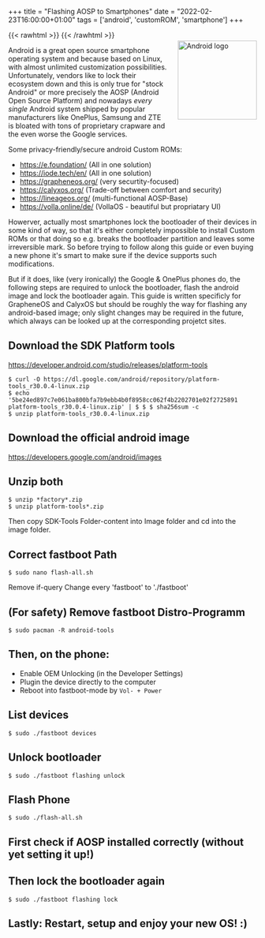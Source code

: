 +++
title = "Flashing AOSP to Smartphones"
date = "2022-02-23T16:00:00+01:00"
tags  = ['android', 'customROM', 'smartphone']
+++

{{< rawhtml >}}
    <img src="/posts/Android_logo.png" alt="Android logo" style="float: right; height: 160px; margin: 20px 0px 20px 20px;">
{{< /rawhtml >}}

Android is a great open source smartphone operating system and because based on Linux, with almost unlimited customization possibilities. Unfortunately, vendors like to lock their ecosystem down and this is only true for "stock Android" or more precisely the AOSP (Android Open Source Platform) and nowadays _every single_ Android system shipped by popular manufacturers like OnePlus, Samsung and ZTE is bloated with tons of proprietary crapware and the even worse the Google services.

Some privacy-friendly/secure android Custom ROMs:
- https://e.foundation/ (All in one solution)
- https://iode.tech/en/ (All in one solution)
- https://grapheneos.org/ (very securtity-focused)
- https://calyxos.org/ (Trade-off between comfort and security)
- https://lineageos.org/ (multi-functional AOSP-Base)
- https://volla.online/de/ (VollaOS - beautiful but propriatary UI)

Howerver, actually most smartphones lock the bootloader of their devices in some kind of way, so that it's either completely impossible to install Custom ROMs or that doing so e.g. breaks the bootloader partition and leaves some irreversible mark.
So before trying to follow along this guide or even buying a new phone it's smart to make sure if the device supports such modifications.

But if it does, like (very ironically) the Google & OnePlus phones do, the following steps are required to unlock the bootloader, flash the android image and lock the bootloader again. This guide is written specificly for GrapheneOS and CalyxOS but should be roughly the way for flashing any android-based image; only slight changes may be required in the future, which always can be looked up at the corresponding projetct sites.

## Download the SDK Platform tools

https://developer.android.com/studio/releases/platform-tools

```
$ curl -O https://dl.google.com/android/repository/platform-tools_r30.0.4-linux.zip
$ echo '5be24ed897c7e061ba800bfa7b9ebb4b0f8958cc062f4b2202701e02f2725891  platform-tools_r30.0.4-linux.zip' | $ $ $ sha256sum -c
$ unzip platform-tools_r30.0.4-linux.zip
```

## Download the official android image

https://developers.google.com/android/images

## Unzip both
```
$ unzip *factory*.zip
$ unzip platform-tools*.zip
```

Then copy SDK-Tools Folder-content into Image folder and cd into the image folder.

## Correct fastboot Path

```
$ sudo nano flash-all.sh
```
Remove if-query Change every 'fastboot' to './fastboot'

## (For safety) Remove fastboot Distro-Programm
```
$ sudo pacman -R android-tools
```

## Then, on the phone:
- Enable OEM Unlocking (in the Developer Settings)
- Plugin the device directly to the computer
- Reboot into fastboot-mode by `Vol- + Power`

## List devices
```
$ sudo ./fastboot devices
```

## Unlock bootloader
```
$ sudo ./fastboot flashing unlock
```

## Flash Phone
```
$ sudo ./flash-all.sh
```

## First check if AOSP installed correctly (without yet setting it up!) 
## Then lock the bootloader again
```
$ sudo ./fastboot flashing lock
```
## Lastly: Restart, setup and enjoy your new OS! :)
